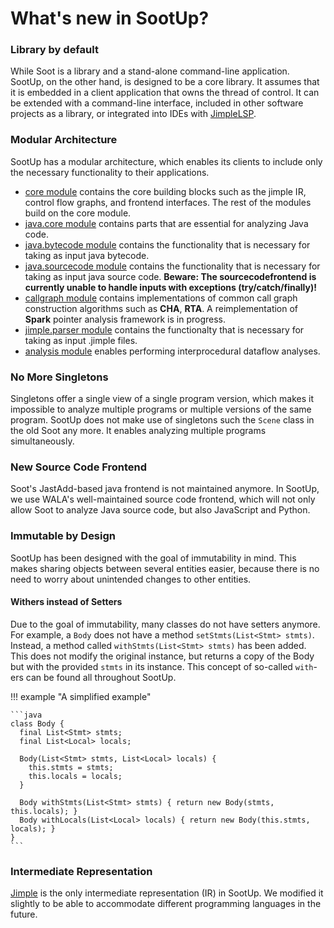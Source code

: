 # What's new in SootUp?

### Library by default

While Soot is a library and a stand-alone command-line application. SootUp, on the other hand, is designed to be a core library.
It assumes that it is embedded in a client application that owns the thread of control.
It can be extended with a command-line interface, included in other software projects as a library, or integrated into IDEs with [JimpleLSP](https://github.com/swissiety/Jimplelsp).

### Modular Architecture

SootUp has a modular architecture, which enables its clients to include only the necessary functionality to their applications.

- [core module](https://github.com/soot-oss/SootUp/tree/develop/sootup.core) contains the core building blocks such as the jimple IR, control flow graphs, and frontend interfaces. The rest of the modules build on the core module.
- [java.core module](https://github.com/soot-oss/SootUp/tree/develop/sootup.java.core) contains parts that are essential for analyzing Java code.
- [java.bytecode module](https://github.com/soot-oss/SootUp/tree/develop/sootup.java.bytecode) contains the functionality that is necessary for taking as input java bytecode.
- [java.sourcecode module](https://github.com/soot-oss/SootUp/tree/develop/sootup.java.sourcecode) contains the functionality that is necessary for taking as input java source code. 
**Beware: The sourcecodefrontend is currently unable to handle inputs with exceptions (try/catch/finally)!** 
- [callgraph module](https://github.com/soot-oss/SootUp/tree/develop/sootup.callgraph) contains implementations of common call graph construction algorithms such as **CHA**, **RTA**. A reimplementation of **Spark** pointer analysis framework is in progress.
- [jimple.parser module](https://github.com/soot-oss/SootUp/tree/develop/sootup.jimple.parser) contains the functionalty that is necessary for taking as input .jimple files.
- [analysis module](https://github.com/soot-oss/SootUp/tree/develop/sootup.analysis) enables performing interprocedural dataflow analyses.

### No More Singletons

Singletons offer a single view of a single program version, which makes it impossible to analyze multiple programs or multiple versions of the same program.
SootUp does not make use of singletons such the `Scene` class in the old Soot any more. It enables analyzing multiple programs simultaneously.

### New Source Code Frontend

Soot's JastAdd-based java frontend is not maintained anymore.
In SootUp, we use WALA's well-maintained source code frontend, which will not only allow Soot to analyze Java source code, but also JavaScript and Python.

### Immutable by Design

SootUp has been designed with the goal of immutability in mind.
This makes sharing objects between several entities easier, because there is no need to worry about unintended changes to other entities.

#### Withers instead of Setters

Due to the goal of immutability, many classes do not have setters anymore.
For example, a `Body` does not have a method `setStmts(List<Stmt> stmts)`.
Instead, a method called `withStmts(List<Stmt> stmts)` has been added.
This does not modify the original instance, but returns a copy of the Body but with the provided `stmts` in its instance.
This concept of so-called `with`-ers can be found all throughout SootUp.

!!! example "A simplified example"

    ```java
    class Body {
      final List<Stmt> stmts;
      final List<Local> locals;
    
      Body(List<Stmt> stmts, List<Local> locals) {
        this.stmts = stmts;
        this.locals = locals;
      }  
    
      Body withStmts(List<Stmt> stmts) { return new Body(stmts, this.locals); }
      Body withLocals(List<Local> locals) { return new Body(this.stmts, locals); }
    }
    ```



### Intermediate Representation

[Jimple](jimple.md) is the only intermediate representation (IR) in SootUp. We modified it slightly to be able to accommodate different programming languages in the future.

